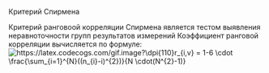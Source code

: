 Критерий Спирмена

Критерий ранговоой корреляции Спирмена является тестом выявления неравноточности групп результатов измерений
Коэффициент ранговой корреляции вычисляется по формуле:  
<img src="https://latex.codecogs.com/gif.image?\dpi{110}r_{i,v}&space;=&space;1-6&space;\cdot&space;\frac{\sum_{i=1}^{N}((n_{i}-i)^{2})}{N&space;\cdot(N^{2}-1)}" title="https://latex.codecogs.com/gif.image?\dpi{110}r_{i,v} = 1-6 \cdot \frac{\sum_{i=1}^{N}((n_{i}-i)^{2})}{N \cdot(N^{2}-1)}" />
